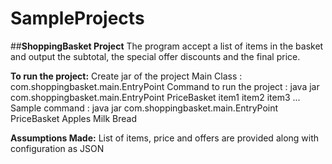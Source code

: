 # SampleProjects

##**ShoppingBasket Project**
The program accept a list of items in the basket and output the subtotal, the special offer discounts and the final price.

**To run the project:**
Create jar of the project 
Main Class : com.shoppingbasket.main.EntryPoint
Command to run the project : 
  java jar com.shoppingbasket.main.EntryPoint PriceBasket item1 item2 item3 ... 
Sample command :
  java jar com.shoppingbasket.main.EntryPoint PriceBasket Apples Milk Bread
  
**Assumptions Made:**
List of items, price and offers are provided along with configuration as JSON
